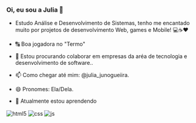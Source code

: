 ### Oi, eu sou a Julia 👋

- Estudo Análise e Desenvolvimento de Sistemas, tenho me encantado muito por projetos de desenvolvimento Web, games e Mobile! 💻☕❤️

- 🔠 Boa jogadora no "Termo"
- 👯 Estou procurando colaborar em empresas da aréa de tecnologia e desenvolvimento de software..
- 📫 Como chegar até mim: @julia_junogueiira.
- 😄 Pronomes: Ela/Dela.
- 🌱 Atualmente estou aprendendo
<div style="display: inline_block">
  <img align="center" alt="html5" src="https://img.shields.io/badge/HTML5-E34F26?style=for-the-badge&logo=html5&logoColor=white" />
  <img align="center" alt="css" src="https://img.shields.io/badge/CSS3-1572B6?style=for-the-badge&logo=css3&logoColor=white" />
  <img align="center" alt="js" src="https://img.shields.io/badge/JavaScript-F7DF1E?style=for-the-badge&logo=javascript&logoColor=black" />
</div><br/>
